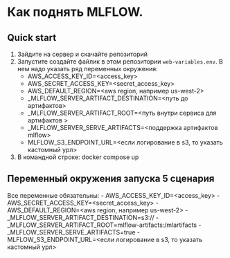 # Как поднять MLFLOW.

##  Quick start
1. Зайдите на сервер и скачайте репозиторий
2. Запустите создайте файлик в этом репозитории `web-variables.env`. В нем надо указать ряд переменных окружения:
    - AWS_ACCESS_KEY_ID=<access_key>
    - AWS_SECRET_ACCESS_KEY=<secret_access_key>
    - AWS_DEFAULT_REGION=<aws region, например us-west-2>
    - _MLFLOW_SERVER_ARTIFACT_DESTINATION=<путь до  артифактов>
    - _MLFLOW_SERVER_ARTIFACT_ROOT=<путь внутри сервиса для артифактов >
    - _MLFLOW_SERVER_SERVE_ARTIFACTS=<поддержка артифактов mlflow> 
    - MLFLOW_S3_ENDPOINT_URL=<если логирование в s3, то указать кастомный урл>
3. В командной строке: docker compose up 

## Переменный окружения запуска 5 сценария
Все переменные обязательны:
    - AWS_ACCESS_KEY_ID=<access_key>
    - AWS_SECRET_ACCESS_KEY=<secret_access_key>
    - AWS_DEFAULT_REGION=<aws region, например us-west-2>
    - _MLFLOW_SERVER_ARTIFACT_DESTINATION=s3://<bucker-name>
    - _MLFLOW_SERVER_ARTIFACT_ROOT=mlflow-artifacts:/mlartifacts
    - _MLFLOW_SERVER_SERVE_ARTIFACTS=true
    - MLFLOW_S3_ENDPOINT_URL=<если логирование в s3, то указать кастомный урл>

